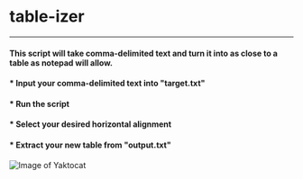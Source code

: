 # table-izer
___
#### This script will take comma-delimited text and turn it into as close to a table as notepad will allow.
#### * Input your comma-delimited text into "target.txt"
#### * Run the script
#### * Select your desired horizontal alignment
#### * Extract your new table from "output.txt"
![Image of Yaktocat](https://octodex.github.com/images/yaktocat.png)

